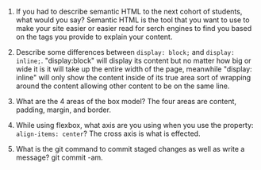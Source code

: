 1. If you had to describe semantic HTML to the next cohort of students, what would you say?
    Semantic HTML is the tool that you want to use to make your site easier or easier read for serch engines
    to find you based on the tags you provide to explain your content.

2. Describe some differences between ```display: block;``` and ```display: inline;```.
    "display:block" will display its content but no matter how big or wide it is it will take up
    the entire width of the page, meanwhile "display: inline" will only show the content inside of
    its true area sort of wrapping around the content allowing other content to be on the same line.

3. What are the 4 areas of the box model?
    The four areas are content, padding, margin, and border.

4. While using flexbox, what axis are you using when you use the property: ```align-items: center```?
    The cross axis is what is effected.

5. What is the git command to commit staged changes as well as write a message? 
    git commit -am.